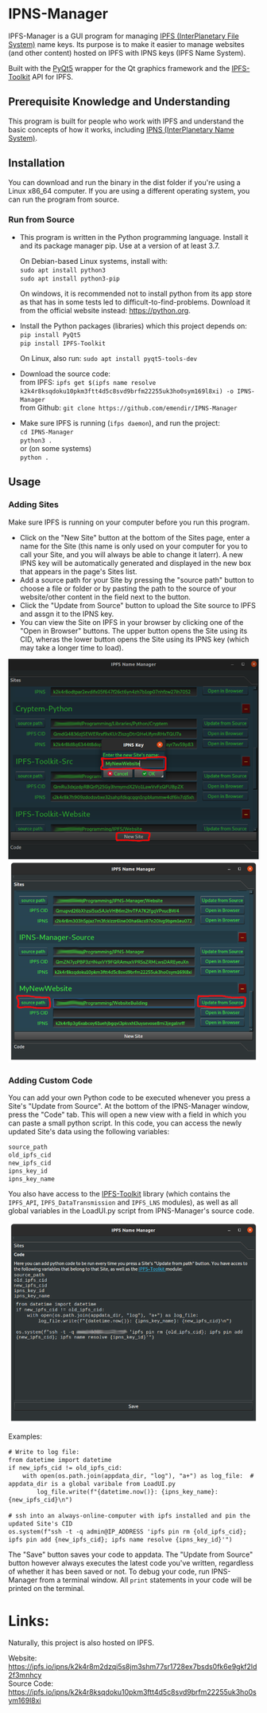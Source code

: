 # IPNS-Manager
IPFS-Manager is a GUI program for managing [IPFS (InterPlanetary File System)](https://ipfs.io) name keys. Its purpose is to make it easier to manage websites (and other content) hosted on IPFS with IPNS keys (IPFS Name System).

Built with the [PyQt5](https://pypi.org/project/PyQt5/) wrapper for the Qt graphics framework and the [IPFS-Toolkit](https://github.com/emendir/IPFS-Toolkit-Python) API for IPFS. 

## Prerequisite Knowledge and Understanding
This program is built for people who work with IPFS and understand the basic concepts of how it works, including [IPNS (InterPlanetary Name System)](http://docs.ipfs.io.ipns.localhost:8080/concepts/ipns/).

## Installation
You can download and run the binary in the dist folder if you're using a Linux x86_64 computer. If you are using a different operating system, you can run the program from source.

### Run from Source
- This program is written in the Python programming language. Install it and its package manager pip. Use at a version of at least 3.7.

  On Debian-based Linux systems, install with:  
  `sudo apt install python3`  
  `sudo apt install python3-pip`

  On windows, it is recommended not to install python from its app store as that has in some tests led to difficult-to-find-problems. Download it from the official website instead: https://python.org.

- Install the Python packages (libraries) which this project depends on:
  `pip install PyQt5`  
  `pip install IPFS-Toolkit`

  On Linux, also run:
  `sudo apt install pyqt5-tools-dev`

- Download the source code:  
  from IPFS: `ipfs get $(ipfs name resolve k2k4r8ksqdoku10pkm3ftt4d5c8svd9brfm22255uk3ho0sym169l8xi) -o IPNS-Manager`  
  from Github: `git clone https://github.com/emendir/IPNS-Manager`
- Make sure IPFS is running (`ifps daemon`), and run the project:  
`cd IPNS-Manager`  
`python3 .`  
or (on some systems)  
`python .`


## Usage
### Adding Sites
Make sure IPFS is running on your computer before you run this program.

- Click on the "New Site" button at the bottom of the Sites page, enter a name for the Site (this name is only used on your computer for you to call your Site, and you will always be able to change it laterr). A new IPNS key will be automatically generated and displayed in the new box that appears in the page's Sites list.
- Add a source path for your Site by pressing the "source path" button to choose a file or folder or by pasting the path to the source of your website/other content in the field next to the button.
- Click the "Update from Source" button to upload the Site source to IPFS and assgn it to the IPNS key.
- You can view the Site on IPFS in your browser by clicking one of the "Open in Browser" buttons. The upper button opens the Site using its CID, wheras the lower button opens the Site using its IPNS key (which may take a longer time to load).

![](Screenshots/NewSite.png)![](Screenshots/AddedSource.png)

### Adding Custom Code
You can add your own Python code to be executed whenever you press a Site's "Update from Source". At the bottom of the IPNS-Manager window, press the "Code" tab. This will open a new view with a field in which you can paste a small python script. In this code, you can access the newly updated Site's data using the following variables:

    source_path  
    old_ipfs_cid  
    new_ipfs_cid  
    ipns_key_id  
    ipns_key_name 

You also have access to the [IPFS-Toolkit](https://ipfs.io/ipns/k2k4r8m2dzqi5s8jm3shm77sr1728ex7bsds0fk6e9gkf2ld2f3mnhcy) library (which contains the `IPFS_API`, `IPFS_DataTransmission` and `IPFS_LNS` modules), as well as all global variables in the LoadUI.py script from IPNS-Manager's source code.

![](Screenshots/Code.png)

Examples:

    # Write to log file:
    from datetime import datetime
    if new_ipfs_cid != old_ipfs_cid:
        with open(os.path.join(appdata_dir, "log"), "a+") as log_file:  # appdata_dir is a global varibale from LoadUI.py
            log_file.write(f"{datetime.now()}: {ipns_key_name}: {new_ipfs_cid}\n")

    # ssh into an always-online-computer with ipfs installed and pin the updated Site's CID  
    os.system(f"ssh -t -q admin@IP_ADDRESS 'ipfs pin rm {old_ipfs_cid}; ipfs pin add {new_ipfs_cid}; ipfs name resolve {ipns_key_id}'")
  
  The "Save" button saves your code to appdata. The "Update from Source" button however always executes the latest code you've written, regardless of whether it has been saved or not.
  To debug your code, run IPNS-Manager from a terminal window. All `print` statements in your code will be printed on the terminal.

# Links:
Naturally, this project is also hosted on IPFS.

Website: https://ipfs.io/ipns/k2k4r8m2dzqi5s8jm3shm77sr1728ex7bsds0fk6e9gkf2ld2f3mnhcy  
Source Code: https://ipfs.io/ipns/k2k4r8ksqdoku10pkm3ftt4d5c8svd9brfm22255uk3ho0sym169l8xi